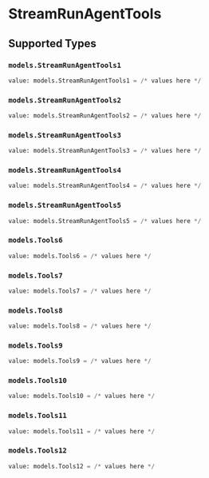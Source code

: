 # StreamRunAgentTools


## Supported Types

### `models.StreamRunAgentTools1`

```python
value: models.StreamRunAgentTools1 = /* values here */
```

### `models.StreamRunAgentTools2`

```python
value: models.StreamRunAgentTools2 = /* values here */
```

### `models.StreamRunAgentTools3`

```python
value: models.StreamRunAgentTools3 = /* values here */
```

### `models.StreamRunAgentTools4`

```python
value: models.StreamRunAgentTools4 = /* values here */
```

### `models.StreamRunAgentTools5`

```python
value: models.StreamRunAgentTools5 = /* values here */
```

### `models.Tools6`

```python
value: models.Tools6 = /* values here */
```

### `models.Tools7`

```python
value: models.Tools7 = /* values here */
```

### `models.Tools8`

```python
value: models.Tools8 = /* values here */
```

### `models.Tools9`

```python
value: models.Tools9 = /* values here */
```

### `models.Tools10`

```python
value: models.Tools10 = /* values here */
```

### `models.Tools11`

```python
value: models.Tools11 = /* values here */
```

### `models.Tools12`

```python
value: models.Tools12 = /* values here */
```

